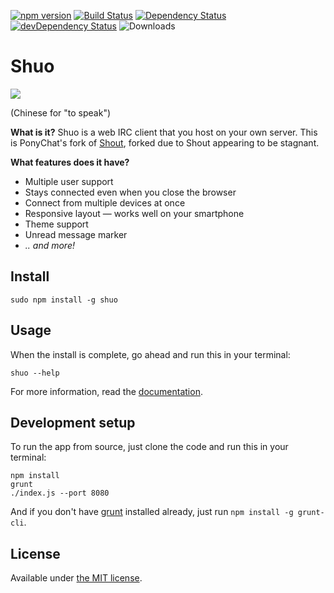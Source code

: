 [![npm version](https://img.shields.io/npm/v/shuo.svg)](https://www.npmjs.org/package/shuo)
[![Build Status](https://travis-ci.org/Shuo-IRC/Shuo.svg?branch=master)](https://travis-ci.org/Shuo-IRC/Shuo)
[![Dependency Status](https://david-dm.org/Shuo-IRC/Shuo.svg)](https://david-dm.org/Shuo-IRC/Shuo)
[![devDependency Status](https://david-dm.org/Shuo-IRC/Shuo/dev-status.svg)](https://david-dm.org/Shuo-IRC/Shuo#info=devDependencies)
![Downloads](https://img.shields.io/npm/dt/shuo.svg)

# Shuo

![](https://i.imgur.com/Cy3zOow.png)

(Chinese for "to speak")

__What is it?__
Shuo is a web IRC client that you host on your own server. This is PonyChat's 
fork of [Shout](https://github.com/erming/shout), forked due to Shout appearing 
to be stagnant.

__What features does it have?__
- Multiple user support
- Stays connected even when you close the browser
- Connect from multiple devices at once
- Responsive layout — works well on your smartphone
- Theme support
- Unread message marker
- _.. and more!_

## Install

```
sudo npm install -g shuo
```

## Usage

When the install is complete, go ahead and run this in your terminal:

```
shuo --help
```

For more information, read the [documentation](https://github.com/PonyChat/Shuo/wiki).

## Development setup

To run the app from source, just clone the code and run this in your terminal:

```
npm install
grunt
./index.js --port 8080
```

And if you don't have [grunt](http://gruntjs.com/getting-started) installed 
already, just run `npm install -g grunt-cli`.

## License

Available under [the MIT license](http://mths.be/mit).
